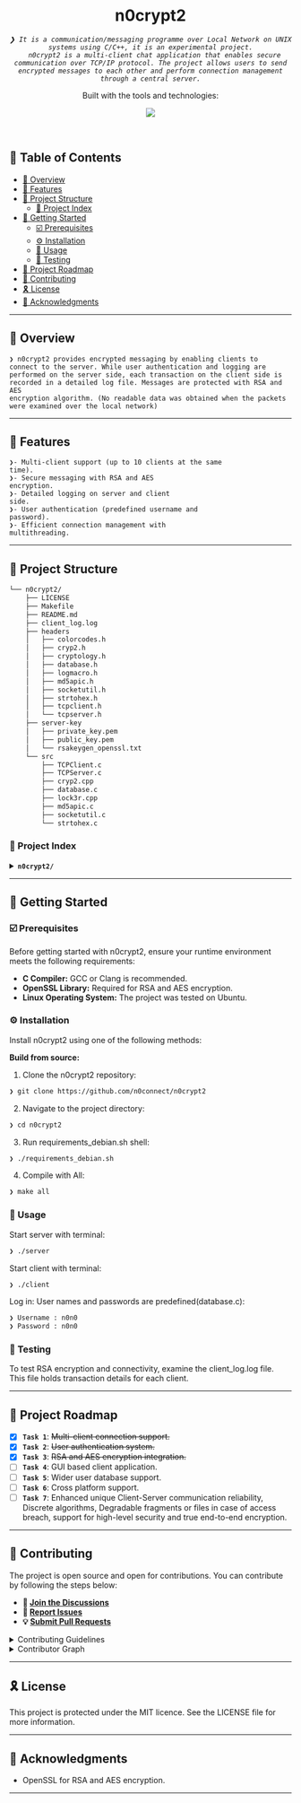 <p align="center">
  
</p>
<p align="center"><h1 align="center">n0crypt2</h1></p>
<p align="center">
	<em><code>❯ It is a communication/messaging programme over Local Network on UNIX systems using C/C++, it is an experimental project.
  n0crypt2 is a multi-client chat application that enables secure communication over TCP/IP protocol. The project allows users to send encrypted messages to each other and perform connection management through a central server.</code></em>
</p>
<p align="center">
	<!-- Shields.io badges disabled, using skill icons. --></p>
<p align="center">Built with the tools and technologies:</p>
<p align="center">
	<a href="https://skillicons.dev">
		<img src="https://skillicons.dev/icons?i=vscode,c,cpp,md,linux&theme=dark">
	</a></p>
<br>

## 🔗 Table of Contents

- [📍 Overview](#-overview)
- [👾 Features](#-features)
- [📁 Project Structure](#-project-structure)
  - [📂 Project Index](#-project-index)
- [🚀 Getting Started](#-getting-started)
  - [☑️ Prerequisites](#-prerequisites)
  - [⚙️ Installation](#-installation)
  - [🤖 Usage](#🤖-usage)
  - [🧪 Testing](#🧪-testing)
- [📌 Project Roadmap](#-project-roadmap)
- [🔰 Contributing](#-contributing)
- [🎗 License](#-license)
- [🙌 Acknowledgments](#-acknowledgments)

---

## 📍 Overview

<code>❯ n0crypt2 provides encrypted messaging by enabling clients to connect to the server. While user authentication and logging are performed on the server side, each transaction on the client side is recorded in a detailed log file. Messages are protected with RSA and AES encryption algorithm. (No readable data was obtained when the packets were examined over the local network)</code>

---

## 👾 Features
<code>❯- Multi-client support (up to 10 clients at the same time).</code><br>
<code>❯- Secure messaging with RSA and AES encryption.</code><br>
<code>❯- Detailed logging on server and client side.</code><br>
<code>❯- User authentication (predefined username and password).</code><br>
<code>❯- Efficient connection management with multithreading.</code><br>

---

## 📁 Project Structure

```sh
└── n0crypt2/
    ├── LICENSE
    ├── Makefile
    ├── README.md
    ├── client_log.log
    ├── headers
    │   ├── colorcodes.h
    │   ├── cryp2.h
    │   ├── cryptology.h
    │   ├── database.h
    │   ├── logmacro.h
    │   ├── md5apic.h
    │   ├── socketutil.h
    │   ├── strtohex.h
    │   ├── tcpclient.h
    │   └── tcpserver.h
    ├── server-key
    │   ├── private_key.pem
    │   ├── public_key.pem
    │   └── rsakeygen_openssl.txt
    └── src
        ├── TCPClient.c
        ├── TCPServer.c
        ├── cryp2.cpp
        ├── database.c
        ├── lock3r.cpp
        ├── md5apic.c
        ├── socketutil.c
        └── strtohex.c
```


### 📂 Project Index
<details closed>
	<summary><b><code>n0crypt2/</code></b></summary>
	<details>
		<summary><b>Makefile</b></summary>
		<blockquote>
			<table>
			<tr>
				<td><b>Makefile</b></td>
				<td>The instruction file used to compile the project.</td>
			</tr>
			</table>
		</blockquote>
	</details>
	<details>
		<summary><b>src</b></summary>
		<blockquote>
			<table>
			<tr>
				<td><b>TCPClient.c</b></td>
				<td>Contains functions necessary for the client side.</td>
			</tr>
			<tr>
				<td><b>TCPServer.c</b></td>
				<td>Contains functions necessary for the server side.</td>
			</tr>
			<tr>
				<td><b>cryp2.cpp</b></td>
				<td>Includes code related to encryption functions.</td>
			</tr>
			<tr>
				<td><b>database.c</b></td>
				<td>Handles user authentication and database functions.</td>
			</tr>
			<tr>
				<td><b>strtohex.c</b></td>
				<td>Handles the conversion of strings to hexadecimal format and back.</td>
			</tr>
			<tr>
				<td><b>lock3r.cpp</b></td>
				<td>Includes code related to encryption or connection management.</td>
			</tr>
			<tr>
				<td><b>md5apic.c</b></td>
				<td>Implements MD5-based hashing functions.</td>
			</tr>
			<tr>
				<td><b>socketutil.c</b></td>
				<td>Manages socket operations and utility functions.</td>
			</tr>
			</table>
		</blockquote>
	</details>
	<details>
		<summary><b>server-key</b></summary>
		<blockquote>
			<table>
			<tr>
				<td><b>rsakeygen_openssl.txt</b></td>
				<td>Commands for generating RSA keys.</td>
			</tr>
			</table>
		</blockquote>
	</details>
	<details>
		<summary><b>headers</b></summary>
		<blockquote>
			<table>
			<tr>
				<td><b>logmacro.h</b></td>
				<td>Macro definitions for logging operations.</td>
			</tr>
			<tr>
				<td><b>cryp2.h</b></td>
				<td>Header file for encryption-related functions.</td>
			</tr>
			<tr>
				<td><b>md5apic.h</b></td>
				<td>Header file for MD5 operations.</td>
			</tr>
			<tr>
				<td><b>strtohex.h</b></td>
				<td>Header file for string and hex conversions.</td>
			</tr>
			<tr>
				<td><b>socketutil.h</b></td>
				<td>Header file for socket operations.</td>
			</tr>
			<tr>
				<td><b>database.h</b></td>
				<td>Header file for database functions.</td>
			</tr>
			<tr>
				<td><b>cryptology.h</b></td>
				<td>Header file for cryptographic operations.</td>
			</tr>
			<tr>
				<td><b>tcpclient.h</b></td>
				<td>Header file for the client side.</td>
			</tr>
			<tr>
				<td><b>tcpserver.h</b></td>
				<td>Header file for the server side.</td>
			</tr>
			<tr>
				<td><b>colorcodes.h</b></td>
				<td>Defines color codes for terminal output.</td>
			</tr>
			</table>
		</blockquote>
	</details>
</details> 

---
## 🚀 Getting Started

### ☑️ Prerequisites

Before getting started with n0crypt2, ensure your runtime environment meets the following requirements:

- **C Compiler:** GCC or Clang is recommended.
- **OpenSSL Library:** Required for RSA and AES encryption.
- **Linux Operating System:** The project was tested on Ubuntu.


### ⚙️ Installation

Install n0crypt2 using one of the following methods:

**Build from source:**

1. Clone the n0crypt2 repository:
```sh
❯ git clone https://github.com/n0connect/n0crypt2
```

2. Navigate to the project directory:
```sh
❯ cd n0crypt2
```

3. Run requirements_debian.sh shell:
```sh
❯ ./requirements_debian.sh
```

4. Compile with All:
```sh
❯ make all
```

### 🤖 Usage
Start server with terminal:
```sh
❯ ./server
```
Start client with terminal:
```sh
❯ ./client
```
Log in: User names and passwords are predefined(database.c):
```sh
❯ Username : n0n0
❯ Password : n0n0
```

### 🧪 Testing
To test RSA encryption and connectivity, examine the client_log.log file. This file holds transaction details for each client.

---
## 📌 Project Roadmap

- [X] **`Task 1`**: <strike>Multi-client connection support.</strike>
- [X] **`Task 2`**: <strike>User authentication system.</strike>
- [x] **`Task 3`**: <strike>RSA and AES encryption integration.</strike>
- [ ] **`Task 4`**: GUI based client application.
- [ ] **`Task 5`**: Wider user database support.
- [ ] **`Task 6`**: Cross platform support.
- [ ] **`Task 7`**: Enhanced unique Client-Server communication reliability, Discrete algorithms, Degradable fragments or files in case of access breach, support for high-level security and true end-to-end encryption.

---

## 🔰 Contributing
The project is open source and open for contributions. You can contribute by following the steps below:
- **💬 [Join the Discussions](https://github.com/n0connect/n0crypt2/discussions)**
- **🐛 [Report Issues](https://github.com/n0connect/n0crypt2/issues)**
- **💡 [Submit Pull Requests](https://github.com/n0connect/n0crypt2/blob/main/CONTRIBUTING.md)**

<details closed>
<summary>Contributing Guidelines</summary>

1. **Fork the Repository**: Start by forking the project repository to your github account.
2. **Clone Locally**: Clone the forked repository to your local machine using a git client.
   ```sh
   git clone https://github.com/n0connect/n0crypt2
   ```
3. **Create a New Branch**: Always work on a new branch, giving it a descriptive name.
   ```sh
   git checkout -b new-feature-x
   ```
4. **Make Your Changes**: Develop and test your changes locally.
5. **Commit Your Changes**: Commit with a clear message describing your updates.
   ```sh
   git commit -m 'Implemented new feature x.'
   ```
6. **Push to github**: Push the changes to your forked repository.
   ```sh
   git push origin new-feature-x
   ```
7. **Submit a Pull Request**: Create a PR against the original project repository. Clearly describe the changes and their motivations.
8. **Review**: Once your PR is reviewed and approved, it will be merged into the main branch. Congratulations on your contribution!
</details>

<details closed>
<summary>Contributor Graph</summary>
<br>
<p align="left">
   <a href="https://github.com{/n0connect/n0crypt2/}graphs/contributors">
      <img src="https://contrib.rocks/image?repo=n0connect/n0crypt2">
   </a>
</p>
</details>

---

## 🎗 License

This project is protected under the MIT licence. See the LICENSE file for more information.

---

## 🙌 Acknowledgments

- OpenSSL for RSA and AES encryption.

---

